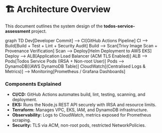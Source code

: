 # 🏗️ Architecture Overview

This document outlines the system design of the **todos-service-assessment** project.

graph TD
  Dev[Developer Commit] --> CI[GitHub Actions Pipeline]
  CI --> Build[Build + Test + Lint + Security Audit]
  Build --> Scan[Trivy Image Scan + Provenance Verification]
  Scan --> Deploy[Helm Deployment to AWS EKS]
  Deploy --> ALB[Application Load Balancer (ACM TLS Enabled)]
  ALB --> Pods[Todos Service Pods (IRSA + Non-root User)]
  Pods --> DynamoDB[(AWS DynamoDB Table)]
  CloudWatch[(Centralised Logs & Metrics)] --> Monitoring[Prometheus / Grafana Dashboards]


### Components Explained
- **CI/CD:** GitHub Actions automates build, lint, testing, scanning, and deployment.
- **EKS:** Runs the Node.js REST API securely with IRSA and resource limits.
- **Terraform:** Manages VPC, EKS, IAM, and DynamoDB infrastructure.
- **Observability:** Logs to CloudWatch, metrics exposed for Prometheus scraping.
- **Security:** TLS via ACM, non-root pods, restricted NetworkPolicies.
